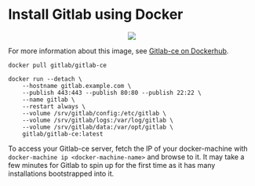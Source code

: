 # Install Gitlab using Docker

<p align="center"><img src="https://cdn.xebialabs.com/assets/files/plugins/gitlab.jpg" /></p>

For more information about this image, see [Gitlab-ce on Dockerhub](https://hub.docker.com/r/gitlab/gitlab-ce/).

```
docker pull gitlab/gitlab-ce
```

```
docker run --detach \
    --hostname gitlab.example.com \
    --publish 443:443 --publish 80:80 --publish 22:22 \
    --name gitlab \
    --restart always \
    --volume /srv/gitlab/config:/etc/gitlab \
    --volume /srv/gitlab/logs:/var/log/gitlab \
    --volume /srv/gitlab/data:/var/opt/gitlab \
    gitlab/gitlab-ce:latest
```
To access your Gitlab-ce server, fetch the IP of your docker-machine with `docker-machine ip <docker-machine-name>` and browse to it. It may take a few minutes for Gitlab to spin up for the first time as it has many installations bootstrapped into it.
